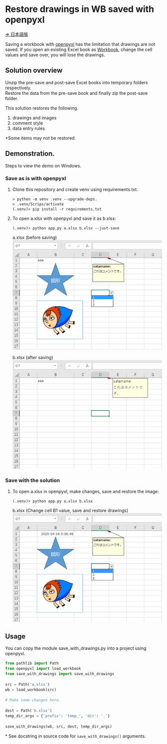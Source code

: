 # Restore drawings in WB saved with openpyxl

[⇒ 日本語版](https://github.com/satamame/openpyxl-save-drawings/blob/main/README_ja.md)

Saving a workbook with [openpyxl](https://openpyxl.readthedocs.io/) has the limitation that drawings are not saved.
If you open an existing Excel book as [Workbook](https://openpyxl.readthedocs.io/en/stable/api/openpyxl.workbook.workbook.html), change the cell values and save over, you will lose the drawings.

## Solution overview

Unzip the pre-save and post-save Excel books into temporary folders respectively.  
Restore the data from the pre-save book and finally zip the post-save folder.

This solution restores the following.

1. drawings and images
2. comment style
3. data entry rules

*Some items may not be restored.

## Demonstration.

Steps to view the demo on Windows.

### Save as is with openpyxl

1. Clone this repository and create venv using requirements.txt.
    ```
    > python -m venv .venv --upgrade-deps.
    > .venv/Scrips/activate
    (.venv)> pip install -r requirements.txt
    ```
1. To open a.xlsx with openpyxl and save it as b.xlsx:
    ```
    (.venv)> python app.py a.xlsx b.xlsx --just-save
    ```
    a.xlsx (before saving)  
    ![](img/a-xlsx.png)

    b.xlsx (after saving)  
    ![](img/just-save.png)

### Save with the solution

1. To open a.xlsx in openpyxl, make changes, save and restore the image:
    ```
    (.venv)> python app.py a.xlsx b.xlsx
    ```
    b.xlsx (Change cell B1 value, save and restore drawings)  
    ![](img/restore-drawings.png)

## Usage

You can copy the module save_with_drawings.py into a project using openpyxl.

```python
from pathlib import Path
from openpyxl import load_workbook
from save_with_drawings import save_with_drawings

src = Path('a.xlsx')
wb = load_workbook(src)

# Make some changes here.

dest = Path('b.xlsx')
temp_dir_args = {'prefix': 'temp_', 'dir': '.'}

save_with_drawings(wb, src, dest, temp_dir_args)
```

\* See docstring in source code for `save_with_drawings()` arguments.
